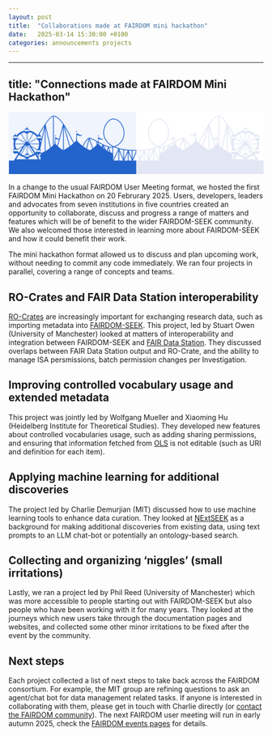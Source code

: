 ```yaml
---
layout: post
title:  "Collaborations made at FAIRDOM mini hackathon"
date:   2025-03-14 15:30:00 +0100
categories: announcements projects
---
```


---
title: "Connections made at FAIRDOM Mini Hackathon"
---

![Fairground image](/images/posts_images/fairground-bluegrey-wide.png)

In a change to the usual FAIRDOM User Meeting format, we hosted the first FAIRDOM Mini Hackathon on 20 Februrary 2025. Users, developers, leaders and advocates from seven institutions in five countries created an opportunity to collaborate, discuss and progress a range of matters and features which will be of benefit to the wider FAIRDOM-SEEK community. We also welcomed those interested in learning more about FAIRDOM-SEEK and how it could benefit their work.

The mini hackathon format allowed us to discuss and plan upcoming work, without needing to commit any code immediately. We ran four projects in parallel, covering a range of concepts and teams.

## RO-Crates and FAIR Data Station interoperability
[RO-Crates](/products/researchobject/) are increasingly important for exchanging research data, such as importing metadata into [FAIRDOM-SEEK](/products/seek/). 
This project, led by Stuart Owen (University of Manchester) looked at matters of interoperability and integration between FAIRDOM-SEEK and [FAIR Data Station](https://fairds.fairbydesign.nl/). 
They discussed overlaps between FAIR Data Station output and RO-Crate, and the ability to manage ISA persmissions, batch permission changes per Investigation. 

## Improving controlled vocabulary usage and extended metadata
This project was jointly led by Wolfgang Mueller and Xiaoming Hu (Heidelberg Institute for Theoretical Studies). 
They developed new features about controlled vocabularies usage, such as adding sharing permissions, and ensuring that information fetched from [OLS](https://www.ebi.ac.uk/ols4) is not editable (such as URI and definition for each item).

## Applying machine learning for additional discoveries
The project led by Charlie Demurjian (MIT) discussed how to use machine learning tools to enhance data curation. 
They looked at [NExtSEEK](https://fair-dom.org/fairdom-in-use/nextseek) as a background for making additional discoveries from existing data, using text prompts to an LLM chat-bot or potentially an ontology-based search.  

## Collecting and organizing ‘niggles’ (small irritations)
Lastly, we ran a project led by Phil Reed (University of Manchester) which was more accessible to people starting out with FAIRDOM-SEEK but also people who have been working with it for many years. 
They looked at the journeys which new users take through the documentation pages and websites, and collected some other minor irritations to be fixed after the event by the community. 

## Next steps
Each project collected a list of next steps to take back across the FAIRDOM consortium. 
For example, the MIT group are refining questions to ask an agent/chat bot for data management related tasks.
If anyone is interested in collaborating with them, please get in touch with Charlie directly (or [contact the FAIRDOM community](https://fair-dom.org/contact)). 
The next FAIRDOM user meeting will run in early autumn 2025, check the [FAIRDOM events pages](https://fair-dom.org/events) for details.




